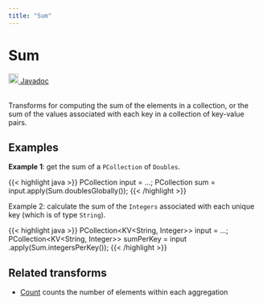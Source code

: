 ```yaml
---
title: "Sum"
---
```

<!--
Licensed under the Apache License, Version 2.0 (the "License");
you may not use this file except in compliance with the License.
You may obtain a copy of the License at

http://www.apache.org/licenses/LICENSE-2.0

Unless required by applicable law or agreed to in writing, software
distributed under the License is distributed on an "AS IS" BASIS,
WITHOUT WARRANTIES OR CONDITIONS OF ANY KIND, either express or implied.
See the License for the specific language governing permissions and
limitations under the License.
-->
# Sum
<table align="left">
    <a target="_blank" class="button"
        href="https://beam.apache.org/releases/javadoc/current/index.html?org/apache/beam/sdk/transforms/Sum.html">
      <img src="https://beam.apache.org/images/logos/sdks/java.png" width="20px" height="20px"
           alt="Javadoc" />
     Javadoc
    </a>
</table>
<br><br>

Transforms for computing the sum of the elements in a collection, or the sum of the
values associated with each key in a collection of key-value pairs.

## Examples
**Example 1**: get the sum of a `PCollection` of `Doubles`.

{{< highlight java >}}
PCollection<Double> input = ...;
PCollection<Double> sum = input.apply(Sum.doublesGlobally());
{{< /highlight >}}

Example 2: calculate the sum of the `Integers` associated with each unique key (which is of type `String`).

{{< highlight java >}}
PCollection<KV<String, Integer>> input = ...;
PCollection<KV<String, Integer>> sumPerKey = input
     .apply(Sum.integersPerKey());
{{< /highlight >}}

## Related transforms 
* [Count](/documentation/transforms/java/aggregation/count)
  counts the number of elements within each aggregation